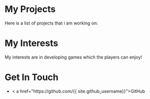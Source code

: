 # My Projects
Here is a list of projects that i am working on:
# My Interests
My interests are in developing games which the players can enjoy!
# Get In Touch
<ul>
<li>< a href="https://github.com/{{ site.github_username}}">GitHub</li>
</ul>
